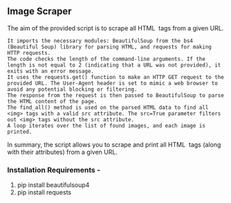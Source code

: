 ## Image Scraper

The aim of the provided script is to scrape all HTML <img> tags from a given URL.

    It imports the necessary modules: BeautifulSoup from the bs4 (Beautiful Soup) library for parsing HTML, and requests for making HTTP requests.
    The code checks the length of the command-line arguments. If the length is not equal to 2 (indicating that a URL was not provided), it exits with an error message.
    It uses the requests.get() function to make an HTTP GET request to the provided URL. The User-Agent header is set to mimic a web browser to avoid any potential blocking or filtering.
    The response from the request is then passed to BeautifulSoup to parse the HTML content of the page.
    The find_all() method is used on the parsed HTML data to find all <img> tags with a valid src attribute. The src=True parameter filters out <img> tags without the src attribute.
    A loop iterates over the list of found images, and each image is printed.

In summary, the script allows you to scrape and print all HTML <img> tags (along with their attributes) from a given URL.


### Installation Requirements -
1. pip install beautifulsoup4
2. pip install requests

